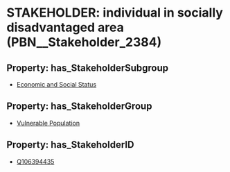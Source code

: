 # STAKEHOLDER: __individual in socially disadvantaged area__ (PBN__Stakeholder_2384)

## Property: has_StakeholderSubgroup

* [Economic and Social Status](PBN__StakeholderSubgroup_106)

## Property: has_StakeholderGroup

* [Vulnerable Population](PBN__StakeholderGroup_6)

## Property: has_StakeholderID

* [Q106394435](Q106394435)

